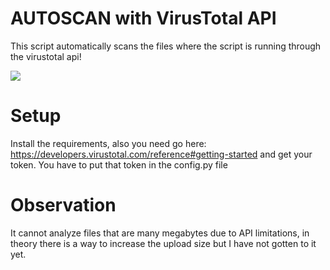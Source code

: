 # AUTOSCAN with VirusTotal API

This script automatically scans the files where the script is running through the virustotal api!

![](video.gif)


# Setup 
Install the requirements, also you need go here: https://developers.virustotal.com/reference#getting-started and get your token. You have to put that token in the config.py file

# Observation
It cannot analyze files that are many megabytes due to API limitations, 
in theory there is a way to increase the upload size but I have not gotten to it yet.
